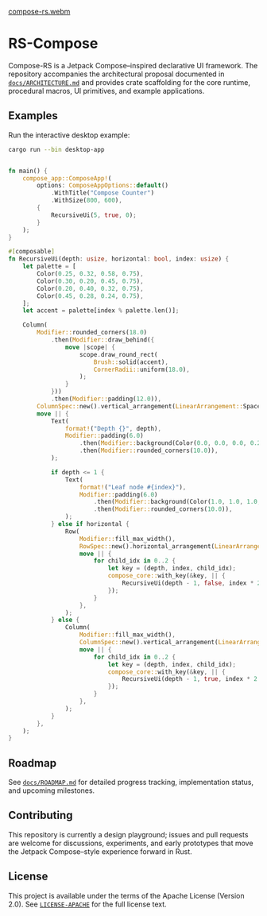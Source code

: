 
[compose-rs.webm](https://github.com/user-attachments/assets/b96a83f0-4739-4d0d-9dc2-e2194d63df78)

# RS-Compose 

Compose-RS is a Jetpack Compose–inspired declarative UI framework. The repository accompanies the architectural proposal documented in [`docs/ARCHITECTURE.md`](docs/ARCHITECTURE.md) and provides crate scaffolding for the core runtime, procedural macros, UI primitives, and example applications.

## Examples

Run the interactive desktop example:
```bash
cargo run --bin desktop-app
```
```rust

fn main() {
    compose_app::ComposeApp!(
        options: ComposeAppOptions::default()
            .WithTitle("Compose Counter")
            .WithSize(800, 600),
        {
            RecursiveUi(5, true, 0);
        }
    );
}

#[composable]
fn RecursiveUi(depth: usize, horizontal: bool, index: usize) {
    let palette = [
        Color(0.25, 0.32, 0.58, 0.75),
        Color(0.30, 0.20, 0.45, 0.75),
        Color(0.20, 0.40, 0.32, 0.75),
        Color(0.45, 0.28, 0.24, 0.75),
    ];
    let accent = palette[index % palette.len()];

    Column(
        Modifier::rounded_corners(18.0)
            .then(Modifier::draw_behind({
                move |scope| {
                    scope.draw_round_rect(
                        Brush::solid(accent),
                        CornerRadii::uniform(18.0),
                    );
                }
            }))
            .then(Modifier::padding(12.0)),
        ColumnSpec::new().vertical_arrangement(LinearArrangement::SpacedBy(8.0)),
        move || {
            Text(
                format!("Depth {}", depth),
                Modifier::padding(6.0)
                    .then(Modifier::background(Color(0.0, 0.0, 0.0, 0.25)))
                    .then(Modifier::rounded_corners(10.0)),
            );

            if depth <= 1 {
                Text(
                    format!("Leaf node #{index}"),
                    Modifier::padding(6.0)
                        .then(Modifier::background(Color(1.0, 1.0, 1.0, 0.12)))
                        .then(Modifier::rounded_corners(10.0)),
                );
            } else if horizontal {
                Row(
                    Modifier::fill_max_width(),
                    RowSpec::new().horizontal_arrangement(LinearArrangement::SpacedBy(8.0)),
                    move || {
                        for child_idx in 0..2 {
                            let key = (depth, index, child_idx);
                            compose_core::with_key(&key, || {
                                RecursiveUi(depth - 1, false, index * 2 + child_idx + 1);
                            });
                        }
                    },
                );
            } else {
                Column(
                    Modifier::fill_max_width(),
                    ColumnSpec::new().vertical_arrangement(LinearArrangement::SpacedBy(8.0)),
                    move || {
                        for child_idx in 0..2 {
                            let key = (depth, index, child_idx);
                            compose_core::with_key(&key, || {
                                RecursiveUi(depth - 1, true, index * 2 + child_idx + 1);
                            });
                        }
                    },
                );
            }
        },
    );
}
```

## Roadmap

See [`docs/ROADMAP.md`](docs/ROADMAP.md) for detailed progress tracking, implementation status, and upcoming milestones.
## Contributing

This repository is currently a design playground; issues and pull requests are welcome for discussions, experiments, and early prototypes that move the Jetpack Compose–style experience forward in Rust.

## License

This project is available under the terms of the Apache License (Version 2.0). See [`LICENSE-APACHE`](LICENSE-APACHE) for the full license text.
